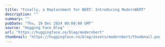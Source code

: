 ```yaml
---
title: "Finally, a Replacement for BERT: Introducing ModernBERT"
description: ""
summary: ""
pubDate: "Thu, 19 Dec 2024 00:00:00 GMT"
source: "Hugging Face Blog"
url: "https://huggingface.co/blog/modernbert"
thumbnail: "https://huggingface.co/blog/assets/modernbert/thumbnail.png"
---
```


